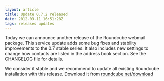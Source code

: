 ```yaml
---
layout: article
title: Update 0.7.2 released
date: 2012-03-11 16:51:28Z
tags: releases updates
---
```

Today we can announce another release of the Roundcube webmail package. This service update adds some bug fixes and stability improvements to the 0.7 stable series. It also includes new settings to change how contacts are listed in the address book section. See the CHANGELOG file for details.

We consider it stable and we recommend to update all existing Roundcube installation with this release. Download it from [roundcube.net/download](http://roundcube.net/download)

